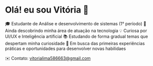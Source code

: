 # Olá! eu sou Vitória 👋 

🎓  Estudante de Análise e desenvolvimento de sistemas (1° período)
🧠  Ainda descobrindo minha área de atuação na tecnologia
💡  Curiosa por UI/UX e Inteligência artificial
📚  Estudando de forma gradual temas que despertam minha curiosidade
📌  Em busca das primeiras experiências práticas e oportunidades para desenvolver novas habilidaes

✉️  Contato: vitorialima586663@gmail.com
